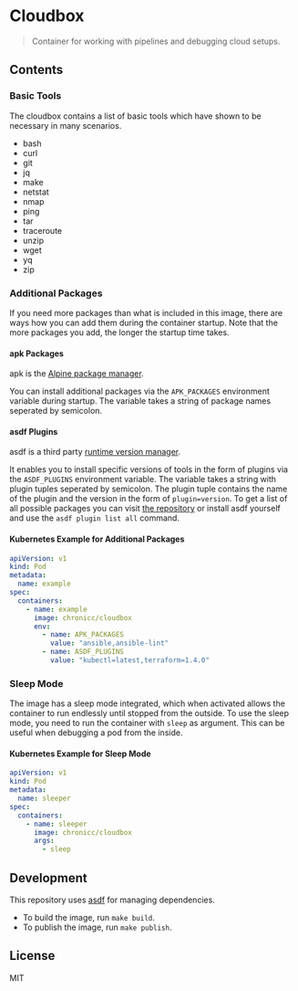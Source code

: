 # Cloudbox

> Container for working with pipelines and debugging cloud setups.

## Contents

### Basic Tools

The cloudbox contains a list of basic tools which have shown to be necessary in many scenarios.

* bash
* curl
* git
* jq
* make
* netstat
* nmap
* ping
* tar
* traceroute
* unzip
* wget
* yq
* zip

### Additional Packages

If you need more packages than what is included in this image, there are ways how you can add them during the container startup. Note that the more packages you add, the longer the startup time takes.

#### apk Packages

apk is the [Alpine package manager](https://wiki.alpinelinux.org/wiki/Alpine_Package_Keeper).

You can install additional packages via the `APK_PACKAGES` environment variable during startup. The variable takes a string of package names seperated by semicolon.

#### asdf Plugins

asdf is a third party [runtime version manager](https://asdf-vm.com/).

It enables you to install specific versions of tools in the form of plugins via the `ASDF_PLUGINS` environment variable. The variable takes a string with plugin tuples seperated by semicolon. The plugin tuple contains the name of the plugin and the version in the form of `plugin=version`. To get a list of all possible packages you can visit [the repository](https://github.com/asdf-vm/asdf-plugins/tree/master/plugins) or install asdf yourself and use the `asdf plugin list all` command.

#### Kubernetes Example for Additional Packages

```yaml
apiVersion: v1
kind: Pod
metadata:
  name: example
spec:
  containers:
    - name: example
      image: chronicc/cloudbox
      env:
        - name: APK_PACKAGES
          value: "ansible,ansible-lint"
        - name: ASDF_PLUGINS
          value: "kubectl=latest,terraform=1.4.0"
```

### Sleep Mode

The image has a sleep mode integrated, which when activated allows the container to run endlessly until stopped from the outside. To use the sleep mode, you need to run the container with `sleep` as argument. This can be useful when debugging a pod from the inside.

#### Kubernetes Example for Sleep Mode

```yaml
apiVersion: v1
kind: Pod
metadata:
  name: sleeper
spec:
  containers:
    - name: sleeper
      image: chronicc/cloudbox
      args:
        - sleep
```

## Development

This repository uses [asdf](https://asdf-vm.com/) for managing dependencies.

* To build the image, run `make build`.
* To publish the image, run `make publish`.

## License

MIT
